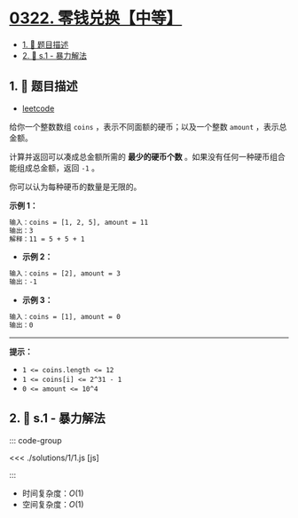 # [0322. 零钱兑换【中等】](https://github.com/tnotesjs/TNotes.leetcode/tree/main/notes/0322.%20%E9%9B%B6%E9%92%B1%E5%85%91%E6%8D%A2%E3%80%90%E4%B8%AD%E7%AD%89%E3%80%91)

<!-- region:toc -->

- [1. 📝 题目描述](#1--题目描述)
- [2. 🎯 s.1 - 暴力解法](#2--s1---暴力解法)

<!-- endregion:toc -->

## 1. 📝 题目描述

- [leetcode](https://leetcode.cn/problems/coin-change/)

给你一个整数数组 `coins` ，表示不同面额的硬币；以及一个整数 `amount` ，表示总金额。

计算并返回可以凑成总金额所需的 **最少的硬币个数** 。如果没有任何一种硬币组合能组成总金额，返回 `-1` 。

你可以认为每种硬币的数量是无限的。

**示例 1：**

```txt
输入：coins = [1, 2, 5], amount = 11
输出：3
解释：11 = 5 + 5 + 1
```

- **示例 2：**

```txt
输入：coins = [2], amount = 3
输出：-1
```

- **示例 3：**

```txt
输入：coins = [1], amount = 0
输出：0
```

---

**提示：**

- `1 <= coins.length <= 12`
- `1 <= coins[i] <= 2^31 - 1`
- `0 <= amount <= 10^4`

## 2. 🎯 s.1 - 暴力解法

::: code-group

<<< ./solutions/1/1.js [js]

:::

- 时间复杂度：$O(1)$
- 空间复杂度：$O(1)$
